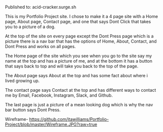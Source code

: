 Published to: acid-cracker.surge.sh

This is my Portfolio Project site. I chose to make it a 4 page site with a Home page, About page, Contact page, and one that says Dont Click that takes you to a picture of a dog.

At the top of the site on every page except the Dont Press page which is a picture there is a nav bar that has the options of Home, About, Contact, and Dont Press and works on all pages.

The Home page of the site which you see when you go to the site say my name at the top and has a picture of me, and at the bottom it has a button that says back to top and will take you back to the top of the page.

The About page says About at the top and has some fact about where i lived growing up.

The contact page says Contact at the top and has different ways to contact me by Email, Facebook, Instagram, Slack, and Github.

The last page is just a picture of a mean looking dog which is why the nav bar button says Dont Press.


Wireframe- https://github.com/jtawilliams/Portfolio-Project/blob/master/Wireframe.JPG?raw=true
